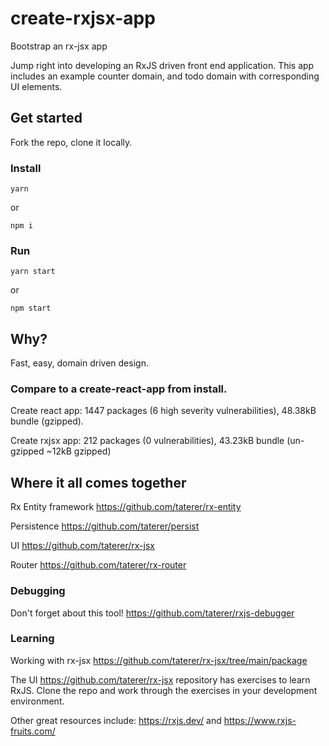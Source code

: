 # create-rxjsx-app
Bootstrap an rx-jsx app

Jump right into developing an RxJS driven front end application. This app includes an example counter domain, and todo domain with corresponding UI elements.

## Get started
Fork the repo, clone it locally.

### Install
`yarn`

or

`npm i`

### Run
`yarn start`

or

`npm start`

## Why?
Fast, easy, domain driven design.

### Compare to a create-react-app from install.
Create react app: 1447 packages (6 high severity vulnerabilities), 48.38kB bundle (gzipped).

Create rxjsx app: 212 packages (0 vulnerabilities), 43.23kB bundle (un-gzipped ~12kB gzipped)

## Where it all comes together
Rx Entity framework
https://github.com/taterer/rx-entity

Persistence
https://github.com/taterer/persist

UI
https://github.com/taterer/rx-jsx

Router
https://github.com/taterer/rx-router

### Debugging
Don't forget about this tool!
https://github.com/taterer/rxjs-debugger

### Learning
Working with rx-jsx https://github.com/taterer/rx-jsx/tree/main/package

The UI https://github.com/taterer/rx-jsx repository has exercises to learn RxJS. Clone the repo and work through the exercises in your development environment.

Other great resources include: https://rxjs.dev/ and https://www.rxjs-fruits.com/